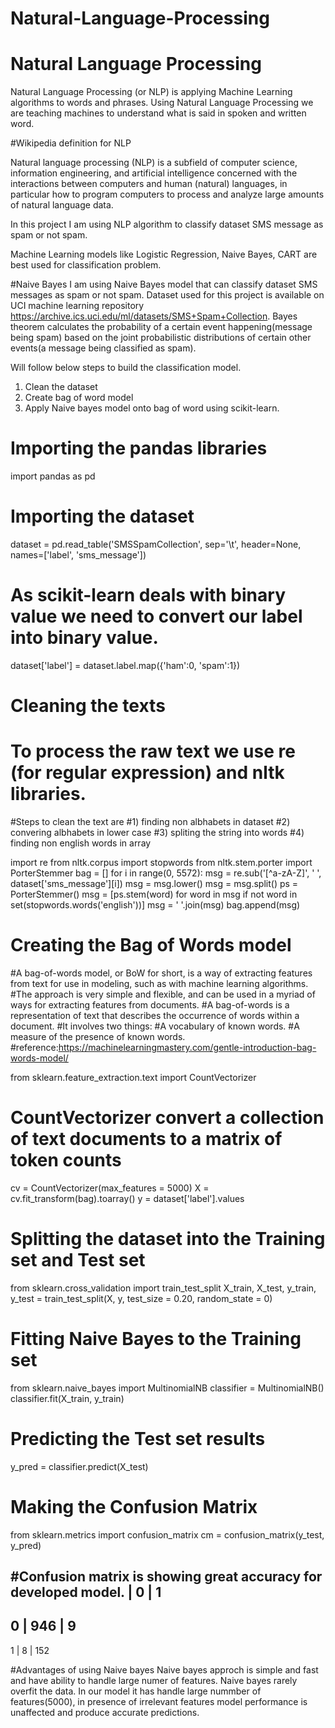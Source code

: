 # Natural-Language-Processing
# Natural Language Processing
Natural Language Processing (or NLP) is applying Machine Learning algorithms to words and phrases.
Using Natural Language Processing we are teaching machines to understand what is said in spoken and written word. 

#Wikipedia definition for NLP

Natural language processing (NLP) is a subfield of computer science, information engineering, 
and artificial intelligence concerned with the interactions between computers and human (natural) languages,
in particular how to program computers to process and analyze large amounts of natural language data.

In this project I am using NLP algorithm to classify dataset SMS message as spam or not spam.

Machine Learning models like Logistic Regression, Naive Bayes, CART are best used for classification problem.

#Naive Bayes
I am using Naive Bayes model that can classify dataset SMS messages as spam or not spam.
Dataset used for this project is available on UCI machine learning repository https://archive.ics.uci.edu/ml/datasets/SMS+Spam+Collection.
Bayes theorem calculates the probability of a certain event happening(message being spam)
based on the joint probabilistic distributions of certain other events(a message being classified as spam).

Will follow below steps to build the classification model.

1) Clean the dataset
2) Create bag of word model
3) Apply Naive bayes model onto bag of word using scikit-learn.

# Importing the pandas libraries
import pandas as pd

# Importing the dataset
dataset = pd.read_table('SMSSpamCollection', sep='\t', 
                   header=None, 
                   names=['label', 'sms_message'])

# As scikit-learn deals with binary value we need to convert our label into binary value.
dataset['label'] = dataset.label.map({'ham':0, 'spam':1})

# Cleaning the texts
# To process the raw text we use re (for regular expression) and nltk libraries.
#Steps to clean the text are
#1) finding non albhabets in dataset
#2) convering albhabets in lower case
#3) spliting the string into words
#4) finding non english words in array

import re
from nltk.corpus import stopwords
from nltk.stem.porter import PorterStemmer
bag = []
for i in range(0, 5572):
    msg = re.sub('[^a-zA-Z]', ' ', dataset['sms_message'][i])
    msg = msg.lower()
    msg = msg.split()
    ps = PorterStemmer()
    msg = [ps.stem(word) for word in msg if not word in set(stopwords.words('english'))]
    msg = ' '.join(msg)
    bag.append(msg)

# Creating the Bag of Words model
#A bag-of-words model, or BoW for short, is a way of extracting features from text for use in modeling, such as with machine learning algorithms.
#The approach is very simple and flexible, and can be used in a myriad of ways for extracting features from documents.
#A bag-of-words is a representation of text that describes the occurrence of words within a document.
#It involves two things:
#A vocabulary of known words.
#A measure of the presence of known words.
#reference:https://machinelearningmastery.com/gentle-introduction-bag-words-model/

from sklearn.feature_extraction.text import CountVectorizer
# CountVectorizer convert a collection of text documents to a matrix of token counts
cv = CountVectorizer(max_features = 5000)
X = cv.fit_transform(bag).toarray()
y = dataset['label'].values

# Splitting the dataset into the Training set and Test set
from sklearn.cross_validation import train_test_split
X_train, X_test, y_train, y_test = train_test_split(X, y, test_size = 0.20, random_state = 0)

# Fitting Naive Bayes to the Training set

from sklearn.naive_bayes import MultinomialNB
classifier = MultinomialNB()
classifier.fit(X_train, y_train)

# Predicting the Test set results
y_pred = classifier.predict(X_test)

# Making the Confusion Matrix
from sklearn.metrics import confusion_matrix
cm = confusion_matrix(y_test, y_pred)

#Confusion matrix is showing great accuracy for developed model.
  |  0  | 1
-------------
0 | 946 | 9
------------
1 | 8   | 152

#Advantages of using Naive bayes
Naive bayes approch is simple and fast and have ability to handle large numer of features.
Naive bayes rarely overfit the data.
In our model it has handle large nummber of features(5000), 
in presence of irrelevant features model performance is unaffected and produce accurate predictions.

